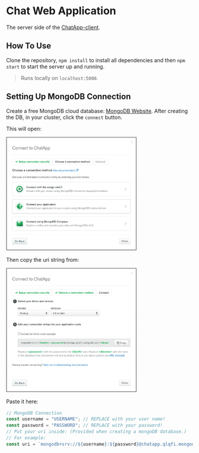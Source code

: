 # Chat Web Application

The server side of the [ChatApp-client](https://github.com/OdedNir/ChatApp-client).

## How To Use

Clone the repository, `npm install` to install all dependencies and then `npm start` to start the server up and running.

> Runs locally on `localhost:5000`.

## Setting Up MongoDB Connection

Create a free MongoDB cloud database: [MongoDB Website](https://www.mongodb.com/).
After creating the DB, in your cluster, click the `connect` button.

This will open: 

<img src="/media/connect-db.png" alt="db connection" width="352" height="306"/>

Then copy the uri string from: 

<img src="/media/uri-db.png" alt="uri string" width="352" height="335"/>

Paste it here:

```javascript
// MongoDB Connection
const username = "USERNAME"; // REPLACE with your user name!
const password = "PASSWORD"; // REPLACE with your password!
// Put your uri inside: (Provided when creating a mongoDB database.)
// For example:
const uri = `mongodb+srv://${username}:${password}@chatapp.qlqfi.mongodb.net/ChatApp?retryWrites=true&w=majority`;
```
